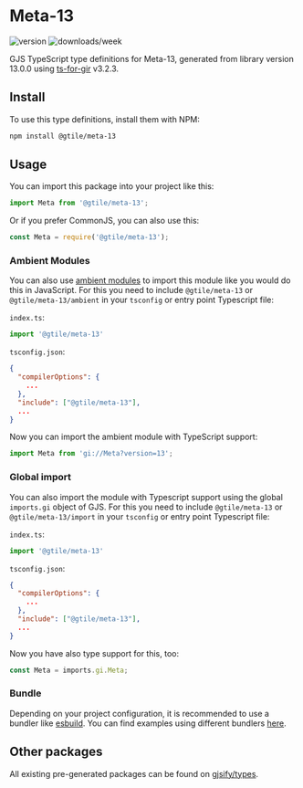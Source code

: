 
# Meta-13

![version](https://img.shields.io/npm/v/@gtile/meta-13)
![downloads/week](https://img.shields.io/npm/dw/@gtile/meta-13)


GJS TypeScript type definitions for Meta-13, generated from library version 13.0.0 using [ts-for-gir](https://github.com/gjsify/ts-for-gir) v3.2.3.


## Install

To use this type definitions, install them with NPM:
```bash
npm install @gtile/meta-13
```

## Usage

You can import this package into your project like this:
```ts
import Meta from '@gtile/meta-13';
```

Or if you prefer CommonJS, you can also use this:
```ts
const Meta = require('@gtile/meta-13');
```

### Ambient Modules

You can also use [ambient modules](https://github.com/gjsify/ts-for-gir/tree/main/packages/cli#ambient-modules) to import this module like you would do this in JavaScript.
For this you need to include `@gtile/meta-13` or `@gtile/meta-13/ambient` in your `tsconfig` or entry point Typescript file:

`index.ts`:
```ts
import '@gtile/meta-13'
```

`tsconfig.json`:
```json
{
  "compilerOptions": {
    ...
  },
  "include": ["@gtile/meta-13"],
  ...
}
```

Now you can import the ambient module with TypeScript support: 

```ts
import Meta from 'gi://Meta?version=13';
```

### Global import

You can also import the module with Typescript support using the global `imports.gi` object of GJS.
For this you need to include `@gtile/meta-13` or `@gtile/meta-13/import` in your `tsconfig` or entry point Typescript file:

`index.ts`:
```ts
import '@gtile/meta-13'
```

`tsconfig.json`:
```json
{
  "compilerOptions": {
    ...
  },
  "include": ["@gtile/meta-13"],
  ...
}
```

Now you have also type support for this, too:

```ts
const Meta = imports.gi.Meta;
```

### Bundle

Depending on your project configuration, it is recommended to use a bundler like [esbuild](https://esbuild.github.io/). You can find examples using different bundlers [here](https://github.com/gjsify/ts-for-gir/tree/main/examples).

## Other packages

All existing pre-generated packages can be found on [gjsify/types](https://github.com/gjsify/types).

